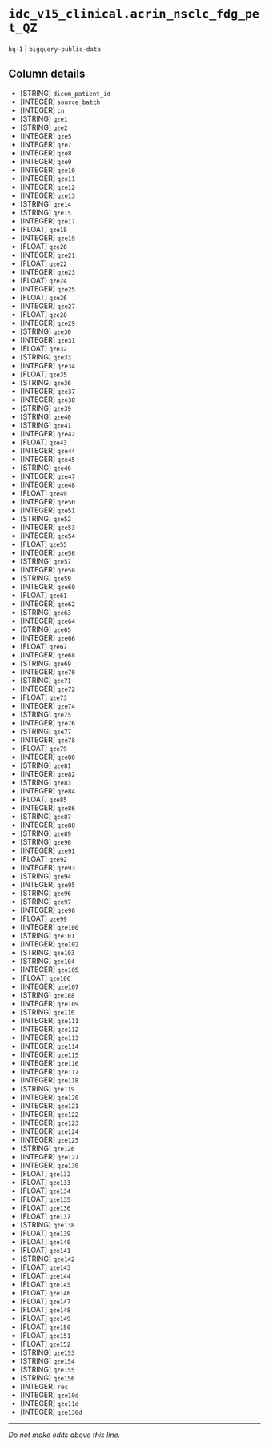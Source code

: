 # `idc_v15_clinical.acrin_nsclc_fdg_pet_QZ`
`bq-1` | `bigquery-public-data`

## Column details
* [STRING]    `dicom_patient_id`
* [INTEGER]   `source_batch`
* [INTEGER]   `cn`
* [STRING]    `qze1`
* [STRING]    `qze2`
* [INTEGER]   `qze5`
* [INTEGER]   `qze7`
* [INTEGER]   `qze8`
* [INTEGER]   `qze9`
* [INTEGER]   `qze10`
* [INTEGER]   `qze11`
* [INTEGER]   `qze12`
* [INTEGER]   `qze13`
* [STRING]    `qze14`
* [STRING]    `qze15`
* [INTEGER]   `qze17`
* [FLOAT]     `qze18`
* [INTEGER]   `qze19`
* [FLOAT]     `qze20`
* [INTEGER]   `qze21`
* [FLOAT]     `qze22`
* [INTEGER]   `qze23`
* [FLOAT]     `qze24`
* [INTEGER]   `qze25`
* [FLOAT]     `qze26`
* [INTEGER]   `qze27`
* [FLOAT]     `qze28`
* [INTEGER]   `qze29`
* [STRING]    `qze30`
* [INTEGER]   `qze31`
* [FLOAT]     `qze32`
* [STRING]    `qze33`
* [INTEGER]   `qze34`
* [FLOAT]     `qze35`
* [STRING]    `qze36`
* [INTEGER]   `qze37`
* [INTEGER]   `qze38`
* [STRING]    `qze39`
* [STRING]    `qze40`
* [STRING]    `qze41`
* [INTEGER]   `qze42`
* [FLOAT]     `qze43`
* [INTEGER]   `qze44`
* [INTEGER]   `qze45`
* [STRING]    `qze46`
* [INTEGER]   `qze47`
* [INTEGER]   `qze48`
* [FLOAT]     `qze49`
* [INTEGER]   `qze50`
* [INTEGER]   `qze51`
* [STRING]    `qze52`
* [INTEGER]   `qze53`
* [INTEGER]   `qze54`
* [FLOAT]     `qze55`
* [INTEGER]   `qze56`
* [STRING]    `qze57`
* [INTEGER]   `qze58`
* [STRING]    `qze59`
* [INTEGER]   `qze60`
* [FLOAT]     `qze61`
* [INTEGER]   `qze62`
* [STRING]    `qze63`
* [INTEGER]   `qze64`
* [STRING]    `qze65`
* [INTEGER]   `qze66`
* [FLOAT]     `qze67`
* [INTEGER]   `qze68`
* [STRING]    `qze69`
* [INTEGER]   `qze70`
* [STRING]    `qze71`
* [INTEGER]   `qze72`
* [FLOAT]     `qze73`
* [INTEGER]   `qze74`
* [STRING]    `qze75`
* [INTEGER]   `qze76`
* [STRING]    `qze77`
* [INTEGER]   `qze78`
* [FLOAT]     `qze79`
* [INTEGER]   `qze80`
* [STRING]    `qze81`
* [INTEGER]   `qze82`
* [STRING]    `qze83`
* [INTEGER]   `qze84`
* [FLOAT]     `qze85`
* [INTEGER]   `qze86`
* [STRING]    `qze87`
* [INTEGER]   `qze88`
* [STRING]    `qze89`
* [STRING]    `qze90`
* [INTEGER]   `qze91`
* [FLOAT]     `qze92`
* [INTEGER]   `qze93`
* [STRING]    `qze94`
* [INTEGER]   `qze95`
* [STRING]    `qze96`
* [STRING]    `qze97`
* [INTEGER]   `qze98`
* [FLOAT]     `qze99`
* [INTEGER]   `qze100`
* [STRING]    `qze101`
* [INTEGER]   `qze102`
* [STRING]    `qze103`
* [STRING]    `qze104`
* [INTEGER]   `qze105`
* [FLOAT]     `qze106`
* [INTEGER]   `qze107`
* [STRING]    `qze108`
* [INTEGER]   `qze109`
* [STRING]    `qze110`
* [INTEGER]   `qze111`
* [INTEGER]   `qze112`
* [INTEGER]   `qze113`
* [INTEGER]   `qze114`
* [INTEGER]   `qze115`
* [INTEGER]   `qze116`
* [INTEGER]   `qze117`
* [INTEGER]   `qze118`
* [STRING]    `qze119`
* [INTEGER]   `qze120`
* [INTEGER]   `qze121`
* [INTEGER]   `qze122`
* [INTEGER]   `qze123`
* [INTEGER]   `qze124`
* [INTEGER]   `qze125`
* [STRING]    `qze126`
* [INTEGER]   `qze127`
* [INTEGER]   `qze130`
* [FLOAT]     `qze132`
* [FLOAT]     `qze133`
* [FLOAT]     `qze134`
* [FLOAT]     `qze135`
* [FLOAT]     `qze136`
* [FLOAT]     `qze137`
* [STRING]    `qze138`
* [FLOAT]     `qze139`
* [FLOAT]     `qze140`
* [FLOAT]     `qze141`
* [STRING]    `qze142`
* [FLOAT]     `qze143`
* [FLOAT]     `qze144`
* [FLOAT]     `qze145`
* [FLOAT]     `qze146`
* [FLOAT]     `qze147`
* [FLOAT]     `qze148`
* [FLOAT]     `qze149`
* [FLOAT]     `qze150`
* [FLOAT]     `qze151`
* [FLOAT]     `qze152`
* [STRING]    `qze153`
* [STRING]    `qze154`
* [STRING]    `qze155`
* [STRING]    `qze156`
* [INTEGER]   `rec`
* [INTEGER]   `qze10d`
* [INTEGER]   `qze11d`
* [INTEGER]   `qze130d`

-------------------------------------------------------------------------------
*Do not make edits above this line.*
